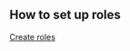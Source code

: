 ## How to set up roles

[Create roles](https://github.com/Alexxx180/Prosperity/blob/sql/DCL/CreateRoles.sql)
